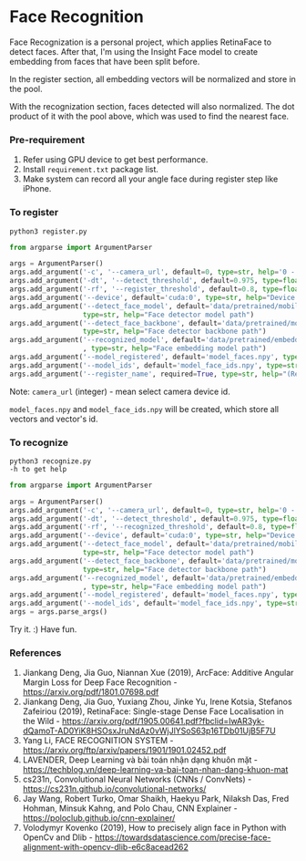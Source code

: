 # Face Recognition

Face Recognization is a personal project, which applies RetinaFace to detect faces. 
After that, I'm using the Insight Face model to create embedding from faces that have been split before.

In the register section, all embedding vectors will be normalized and store in the pool.

With the recognization section, faces detected will also normalized.
The dot product of it with the pool above, which was used to find the nearest face.


### Pre-requirement
1. Refer using GPU device to get best performance.
2. Install `requirement.txt` package list.
3. Make system can record all your angle face during register step like iPhone.

### To register

`python3 register.py`

```python
from argparse import ArgumentParser

args = ArgumentParser()
args.add_argument('-c', '--camera_url', default=0, type=str, help='0 - local camera')
args.add_argument('-dt', '--detect_threshold', default=0.975, type=float, help="Threshold of face detection")
args.add_argument('-rf', '--register_threshold', default=0.8, type=float, help="Threshold of face recognition")
args.add_argument('--device', default='cuda:0', type=str, help="Device run model. `cuda:<id>` or `cpu`")
args.add_argument('--detect_face_model', default='data/pretrained/mobilenet_header.pth',
                  type=str, help="Face detector model path")
args.add_argument('--detect_face_backbone', default='data/pretrained/mobile_backbone.tar',
                  type=str, help="Face detector backbone path")
args.add_argument('--recognized_model', default='data/pretrained/embedder_resnet50_asia.pth'
                  , type=str, help="Face embedding model path")
args.add_argument('--model_registered', default='model_faces.npy', type=str, help="Model contain face's vectors")
args.add_argument('--model_ids', default='model_face_ids.npy', type=str, help="Model contain face's ids")
args.add_argument('--register_name', required=True, type=str, help="(Required) Register's name!")
```

Note: `camera_url` (integer) - mean select camera device id.

`model_faces.npy` and `model_face_ids.npy` will be created, which store all vectors and vector's id.

### To recognize
    python3 recognize.py
    -h to get help
    
```python
from argparse import ArgumentParser

args = ArgumentParser()
args.add_argument('-c', '--camera_url', default=0, type=str, help='0 - local camera')
args.add_argument('-dt', '--detect_threshold', default=0.975, type=float, help="Threshold of face detection")
args.add_argument('-rf', '--recognized_threshold', default=0.8, type=float, help="Threshold of face recognition")
args.add_argument('--device', default='cuda:0', type=str, help="Device run model. `cuda:<id>` or `cpu`")
args.add_argument('--detect_face_model', default='data/pretrained/mobilenet_header.pth',
                  type=str, help="Face detector model path")
args.add_argument('--detect_face_backbone', default='data/pretrained/mobile_backbone.tar',
                  type=str, help="Face detector backbone path")
args.add_argument('--recognized_model', default='data/pretrained/embedder_resnet50_asia.pth'
                  , type=str, help="Face embedding model path")
args.add_argument('--model_registered', default='model_faces.npy', type=str, help="Model contain face's vectors")
args.add_argument('--model_ids', default='model_face_ids.npy', type=str, help="Model contain face's ids")
args = args.parse_args()
```

Try it. :)
Have fun.

### References

1. Jiankang Deng, Jia Guo, Niannan Xue (2019), ArcFace: Additive Angular Margin Loss for Deep Face Recognition - https://arxiv.org/pdf/1801.07698.pdf
2. Jiankang Deng, Jia Guo, Yuxiang Zhou, Jinke Yu, Irene Kotsia, Stefanos Zafeiriou (2019), RetinaFace: Single-stage Dense Face Localisation in the Wild - https://arxiv.org/pdf/1905.00641.pdf?fbclid=IwAR3yk-dQamoT-AD0YiK8HSOsxJruNdAz0vWjJlYSoS63p16TDb01UjB5F7U
3. Yang Li, FACE RECOGNITION SYSTEM - https://arxiv.org/ftp/arxiv/papers/1901/1901.02452.pdf
4. LAVENDER, Deep Learning và bài toán nhận dạng khuôn mặt - https://techblog.vn/deep-learning-va-bai-toan-nhan-dang-khuon-mat
5. cs231n, Convolutional Neural Networks (CNNs / ConvNets) - https://cs231n.github.io/convolutional-networks/
6. Jay Wang, Robert Turko, Omar Shaikh, Haekyu Park, Nilaksh Das, Fred Hohman, Minsuk Kahng, and Polo Chau, CNN Explainer - https://poloclub.github.io/cnn-explainer/
7. Volodymyr Kovenko (2019), How to precisely align face in Python with OpenCv and Dlib - https://towardsdatascience.com/precise-face-alignment-with-opencv-dlib-e6c8acead262

